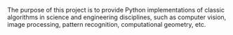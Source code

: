 The purpose of this project is to provide Python implementations of classic algorithms in science and engineering disciplines, such as computer vision, image processing, pattern recognition, computational geometry, etc.